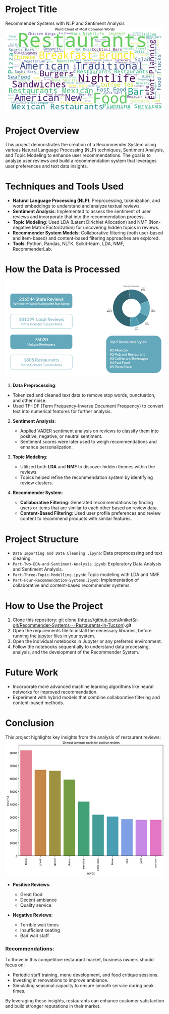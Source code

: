 # Project Title
 Recommender Systems with NLP and Sentiment Analysis
 ![Word Cloud for the data](Images/Word_Cloud.png)
# Project Overview
This project demonstrates the creation of a Recommender System using various Natural Language Processing (NLP) techniques, Sentiment Analysis, and Topic Modeling to enhance user recommendations. The goal is to analyze user reviews and build a recommendation system that leverages user preferences and text data insights.
# Techniques and Tools Used
- **Natural Language Processing (NLP)**: Preprocessing, tokenization, and word embeddings to understand and analyze textual reviews.
- **Sentiment Analysis**: Implemented to assess the sentiment of user reviews and incorporate that into the recommendation process.
- **Topic Modeling**: Used LDA (Latent Dirichlet Allocation) and NMF (Non-negative Matrix Factorization) for uncovering hidden topics in reviews.
- **Recommender System Models**: Collaborative filtering (both user-based and item-based) and content-based filtering approaches are explored.
- **Tools**: Python, Pandas, NLTK, Scikit-learn, LDA, NMF, RecommenderLab.
# How the Data is Processed
![Analysis](Images/Stats.png)
 1. **Data Preprocessing**: 
   - Tokenized and cleaned text data to remove stop words, punctuation, and other noise.
   - Used TF-IDF (Term Frequency-Inverse Document Frequency) to convert text into numerical features for further analysis.

2. **Sentiment Analysis**:
   - Applied VADER sentiment analysis on reviews to classify them into positive, negative, or neutral sentiment.
   - Sentiment scores were later used to weigh recommendations and enhance personalization.

3. **Topic Modeling**:
   - Utilized both **LDA** and **NMF** to discover hidden themes within the reviews.
   - Topics helped refine the recommendation system by identifying review clusters.

4. **Recommender System**:
   - **Collaborative Filtering**: Generated recommendations by finding users or items that are similar to each other based on review data.
   - **Content-Based Filtering**: Used user profile preferences and review content to recommend products with similar features.
# Project Structure
 - `Data Importing and Data Cleaning .ipynb`: Data preprocessing and text cleaning.
 - `Part-Two-EDA-and-Sentiment-Analysis.ipynb`: Exploratory Data Analysis and Sentiment Analysis.
 - `Part-Three-Topic-Modelling.ipynb`: Topic modeling with LDA and NMF.
 - `Part-Four-Recommendation-Systems.ipynb`: Implementation of collaborative and content-based recommender systems.
# How to Use the Project
1. Clone this repository:
git clone (https://github.com/AniketSr-git/Recommender-Systems---Restaurants-in-Tucson).git
2. Open the requirements file to install the necessary libraries, before running the jupyter files in your system.
3. Open the individual notebooks in Jupyter or any preferred environment.
4. Follow the notebooks sequentially to understand data processing, analysis, and the development of the Recommender System.
# Future Work
 - Incorporate more advanced machine learning algorithms like neural networks for improved recommendation.
 - Experiment with hybrid models that combine collaborative filtering and content-based methods.
# Conclusion
 This project highlights key insights from the analysis of restaurant reviews:
![Positive Reviews](Images/Positive_Reviews.png)
- **Positive Reviews**:
  - Great food
  - Decent ambiance
  - Quality service

- **Negative Reviews**:
  - Terrible wait times
  - Insufficient seating
  - Bad wait staff

### Recommendations:
To thrive in this competitive restaurant market, business owners should focus on:
  - Periodic staff training, menu development, and food critique sessions.
  - Investing in renovations to improve ambiance.
  - Simulating seasonal capacity to ensure smooth service during peak times.

By leveraging these insights, restaurants can enhance customer satisfaction and build stronger reputations in their market.




